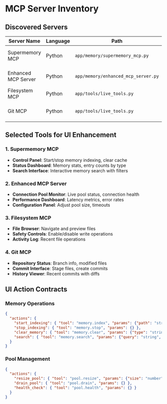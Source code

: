 # MCP Server Inventory

## Discovered Servers

| Server Name | Language | Path | Primary Tools | Startup Command |
|------------|----------|------|---------------|-----------------|
| Supermemory MCP | Python | `app/memory/supermemory_mcp.py` | add_to_memory, search_memory, get_stats | `python3 -m app.memory.supermemory_mcp` |
| Enhanced MCP Server | Python | `app/memory/enhanced_mcp_server.py` | initialize_pool, get_connection, health_check | `python3 -m app.memory.enhanced_mcp_server` |
| Filesystem MCP | Python | `app/tools/live_tools.py` | fs.read, fs.write, fs.list, fs.delete | Integrated |
| Git MCP | Python | `app/tools/live_tools.py` | git.status, git.diff, git.add, git.commit | Integrated |

## Selected Tools for UI Enhancement

### 1. Supermemory MCP
- **Control Panel**: Start/stop memory indexing, clear cache
- **Status Dashboard**: Memory stats, entry counts by type
- **Search Interface**: Interactive memory search with filters

### 2. Enhanced MCP Server  
- **Connection Pool Monitor**: Live pool status, connection health
- **Performance Dashboard**: Latency metrics, error rates
- **Configuration Panel**: Adjust pool size, timeouts

### 3. Filesystem MCP
- **File Browser**: Navigate and preview files
- **Safety Controls**: Enable/disable write operations
- **Activity Log**: Recent file operations

### 4. Git MCP
- **Repository Status**: Branch info, modified files
- **Commit Interface**: Stage files, create commits
- **History Viewer**: Recent commits with diffs

## UI Action Contracts

### Memory Operations
```json
{
  "actions": {
    "start_indexing": { "tool": "memory.index", "params": {"path": "string"} },
    "stop_indexing": { "tool": "memory.stop", "params": {} },
    "clear_memory": { "tool": "memory.clear", "params": {"type": "string"} },
    "search": { "tool": "memory.search", "params": {"query": "string", "top_k": "number"} }
  }
}
```

### Pool Management
```json
{
  "actions": {
    "resize_pool": { "tool": "pool.resize", "params": {"size": "number"} },
    "drain_pool": { "tool": "pool.drain", "params": {} },
    "health_check": { "tool": "pool.health", "params": {} }
  }
}
```